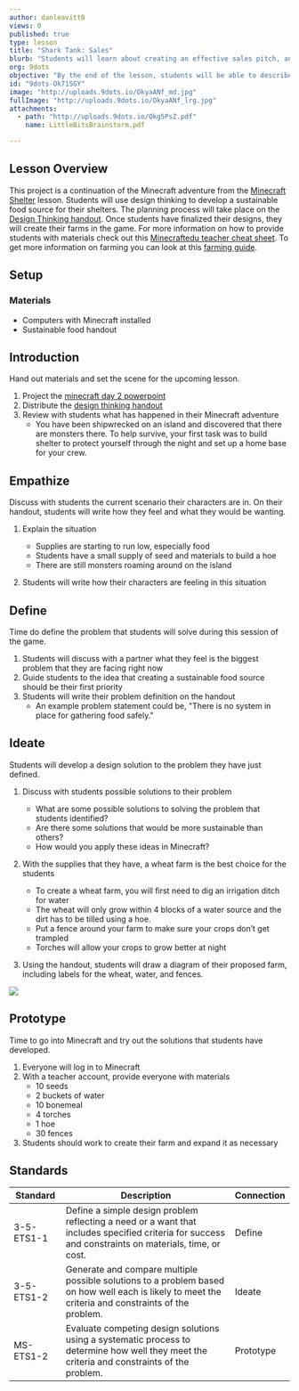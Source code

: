 ```yaml
---
author: danleavitt0
views: 0
published: true
type: lesson
title: "Shark Tank: Sales"
blurb: "Students will learn about creating an effective sales pitch, and create a poster and presentation to sell their own products."
org: 9dots
objective: "By the end of the lesson, students will be able to describe what makes an effective sales pitch, and create a presentation for selling their own products."
id: "9dots-Ok71SGY"
image: "http://uploads.9dots.io/OkyaANf_md.jpg"
fullImage: "http://uploads.9dots.io/OkyaANf_lrg.jpg"
attachments: 
  - path: "http://uploads.9dots.io/Okg5PsZ.pdf"
    name: LittleBitsBrainstorm.pdf

---
```


## Lesson Overview
This project is a continuation of the Minecraft adventure from the [Minecraft Shelter](http://www.9dots.io/9dots/OqtrDDl) lesson. Students will use design thinking to develop a sustainable food source for their shelters. The planning process will take place on the [Design Thinking handout](http://uploads.9dots.io/OpIXxyC.docx). Once students have finalized their designs, they will create their farms in the game. For more information on how to provide students with materials check out this [Minecraftedu teacher cheat sheet](https://www.dropbox.com/s/ggi0lviuy58ws2w/Teacher%20Cheat%20Sheet.pdf?dl=0). To get more information on farming you can look at this [farming guide](http://minecraft.gamepedia.com/Tutorials/Crop_farming).

## Setup

### Materials

- Computers with Minecraft installed
- Sustainable food handout

## Introduction
Hand out materials and set the scene for the upcoming lesson.

1. Project the [minecraft day 2 powerpoint](http://uploads.9dots.io/OpIXzSy.pptx)
2. Distribute the [design thinking handout](http://uploads.9dots.io/OpIXxyC.docx)
3. Review with students what has happened in their Minecraft adventure
	- You have been shipwrecked on an island and discovered that there are monsters there. To help survive, your first task was to build shelter to protect yourself through the night and set up a home base for your crew.

## Empathize
Discuss with students the current scenario their characters are in. On their handout, students will write how they feel and what they would be wanting.

1. Explain the situation
	- Supplies are starting to run low, especially food
	- Students have a small supply of seed and materials to build a hoe
	- There are still monsters roaming around on the island
    
2. Students will write how their characters are feeling in this situation

## Define
Time do define the problem that students will solve during this session of the game.

1. Students will discuss with a partner what they feel is the biggest problem that they are facing right now
2. Guide students to the idea that creating a sustainable food source should be their first priority
3. Students will write their problem definition on the handout
	- An example problem statement could be, "There is no system in place for gathering food safely."

## Ideate
Students will develop a design solution to the problem they have just defined.

1. Discuss with students possible solutions to their problem
	- What are some possible solutions to solving the problem that students identified?
    - Are there some solutions that would be more sustainable than others? 
    - How would you apply these ideas in Minecraft?

2. With the supplies that they have, a wheat farm is the best choice for the students
	- To create a wheat farm, you will first need to dig an irrigation ditch for water 
    - The wheat will only grow within 4 blocks of a water source and the dirt has to be tilled using a hoe.
    - Put a fence around your farm to make sure your crops don’t get trampled
	- Torches will allow your crops to grow better at night
    
3. Using the handout, students will draw a diagram of their proposed farm, including labels for the wheat, water, and fences.

![](http://uploads.9dots.io/OpIZwgm_md.jpg) 

## Prototype
Time to go into Minecraft and try out the solutions that students have developed. 

1. Everyone will log in to Minecraft
2. With a teacher account, provide everyone with materials
	- 10 seeds
    - 2 buckets of water
    - 10 bonemeal
    - 4 torches
    - 1 hoe
    - 30 fences
3. Students should work to create their farm and expand it as necessary

## Standards

Standard | Description | Connection
--- | --- | ---
3-5-ETS1-1 | Define a simple design problem reflecting a need or a want that includes specified criteria for success and constraints on materials, time, or cost. | Define
3-5-ETS1-2 | Generate and compare multiple possible solutions to a problem based on how well each is likely to meet the criteria and constraints of the problem. | Ideate
MS-ETS1-2 | Evaluate competing design solutions using a systematic process to determine how well they meet the criteria and constraints of the problem. | Prototype
